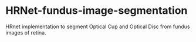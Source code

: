 # HRNet-fundus-image-segmentation
HRnet implementation to segment Optical Cup and Optical Disc from fundus images of retina.
